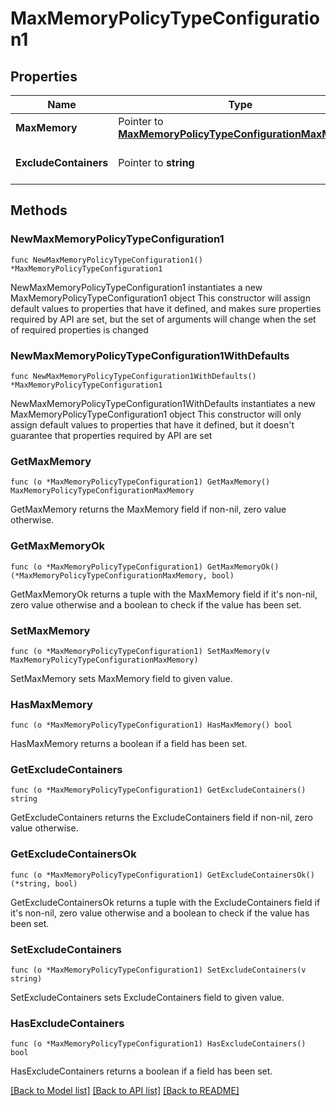 # MaxMemoryPolicyTypeConfiguration1

## Properties

Name | Type | Description | Notes
------------ | ------------- | ------------- | -------------
**MaxMemory** | Pointer to [**MaxMemoryPolicyTypeConfigurationMaxMemory**](MaxMemoryPolicyTypeConfigurationMaxMemory.md) |  | [optional] 
**ExcludeContainers** | Pointer to **string** | Set to on to exclude containers | [optional] [default to "off"]

## Methods

### NewMaxMemoryPolicyTypeConfiguration1

`func NewMaxMemoryPolicyTypeConfiguration1() *MaxMemoryPolicyTypeConfiguration1`

NewMaxMemoryPolicyTypeConfiguration1 instantiates a new MaxMemoryPolicyTypeConfiguration1 object
This constructor will assign default values to properties that have it defined,
and makes sure properties required by API are set, but the set of arguments
will change when the set of required properties is changed

### NewMaxMemoryPolicyTypeConfiguration1WithDefaults

`func NewMaxMemoryPolicyTypeConfiguration1WithDefaults() *MaxMemoryPolicyTypeConfiguration1`

NewMaxMemoryPolicyTypeConfiguration1WithDefaults instantiates a new MaxMemoryPolicyTypeConfiguration1 object
This constructor will only assign default values to properties that have it defined,
but it doesn't guarantee that properties required by API are set

### GetMaxMemory

`func (o *MaxMemoryPolicyTypeConfiguration1) GetMaxMemory() MaxMemoryPolicyTypeConfigurationMaxMemory`

GetMaxMemory returns the MaxMemory field if non-nil, zero value otherwise.

### GetMaxMemoryOk

`func (o *MaxMemoryPolicyTypeConfiguration1) GetMaxMemoryOk() (*MaxMemoryPolicyTypeConfigurationMaxMemory, bool)`

GetMaxMemoryOk returns a tuple with the MaxMemory field if it's non-nil, zero value otherwise
and a boolean to check if the value has been set.

### SetMaxMemory

`func (o *MaxMemoryPolicyTypeConfiguration1) SetMaxMemory(v MaxMemoryPolicyTypeConfigurationMaxMemory)`

SetMaxMemory sets MaxMemory field to given value.

### HasMaxMemory

`func (o *MaxMemoryPolicyTypeConfiguration1) HasMaxMemory() bool`

HasMaxMemory returns a boolean if a field has been set.

### GetExcludeContainers

`func (o *MaxMemoryPolicyTypeConfiguration1) GetExcludeContainers() string`

GetExcludeContainers returns the ExcludeContainers field if non-nil, zero value otherwise.

### GetExcludeContainersOk

`func (o *MaxMemoryPolicyTypeConfiguration1) GetExcludeContainersOk() (*string, bool)`

GetExcludeContainersOk returns a tuple with the ExcludeContainers field if it's non-nil, zero value otherwise
and a boolean to check if the value has been set.

### SetExcludeContainers

`func (o *MaxMemoryPolicyTypeConfiguration1) SetExcludeContainers(v string)`

SetExcludeContainers sets ExcludeContainers field to given value.

### HasExcludeContainers

`func (o *MaxMemoryPolicyTypeConfiguration1) HasExcludeContainers() bool`

HasExcludeContainers returns a boolean if a field has been set.


[[Back to Model list]](../README.md#documentation-for-models) [[Back to API list]](../README.md#documentation-for-api-endpoints) [[Back to README]](../README.md)


